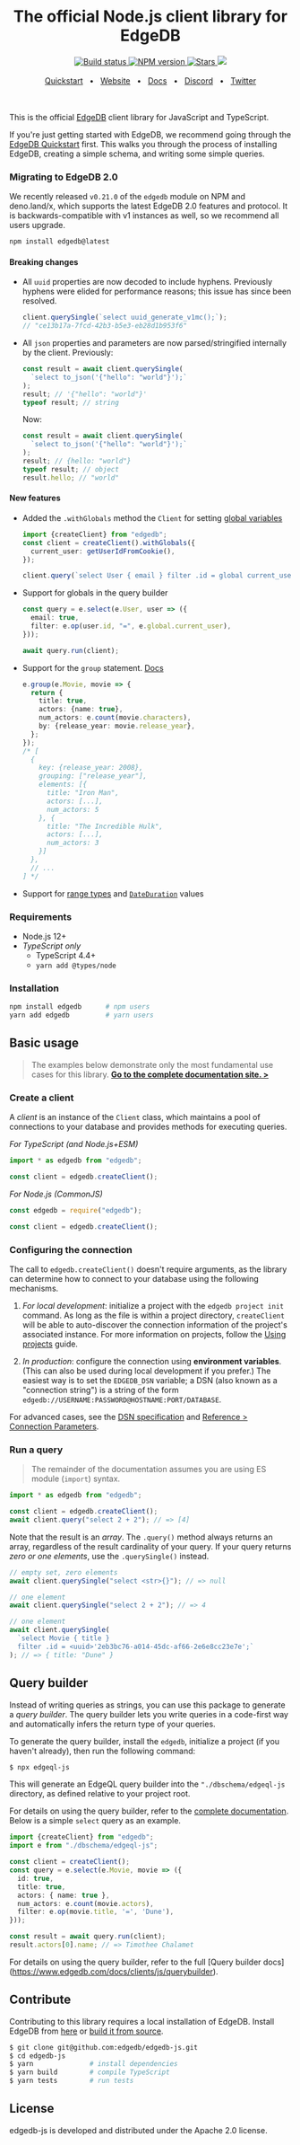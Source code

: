 <div align="center">
  <h1>The official Node.js client library for EdgeDB</h1>

  <a href="https://github.com/edgedb/edgedb-js/actions" rel="nofollow">
    <img src="https://github.com/edgedb/edgedb-js/actions/workflows/tests.yml/badge.svg?event=push&branch=master" alt="Build status">
  </a>
  <a href="https://www.npmjs.com/package/edgedb" rel="nofollow">
    <img src="https://img.shields.io/npm/v/edgedb" alt="NPM version">
  </a>
  <a href="https://github.com/edgedb/edgedb" rel="nofollow">
    <img src="https://img.shields.io/github/stars/edgedb/edgedb" alt="Stars">
  </a>
  <a href="https://github.com/edgedb/edgedb/blob/master/LICENSE">
    <img src="https://img.shields.io/badge/license-Apache%202.0-blue" />
  </a>
  <br />
  <br />
  <a href="https://www.edgedb.com/docs/guides/quickstart">Quickstart</a>
  <span>&nbsp;&nbsp;•&nbsp;&nbsp;</span>
  <a href="https://www.edgedb.com">Website</a>
  <span>&nbsp;&nbsp;•&nbsp;&nbsp;</span>
  <a href="https://www.edgedb.com/docs/clients/js/index">Docs</a>
  <span>&nbsp;&nbsp;•&nbsp;&nbsp;</span>
  <a href="https://discord.gg/umUueND6ag">Discord</a>
  <span>&nbsp;&nbsp;•&nbsp;&nbsp;</span>
  <a href="https://twitter.com/edgedatabase">Twitter</a>
  <br />

</div>

<br />
<br />

This is the official [EdgeDB](https://github.com/edgedb/edgedb) client library
for JavaScript and TypeScript.

If you're just getting started with EdgeDB, we recommend going through the
[EdgeDB Quickstart](https://www.edgedb.com/docs/quickstart) first. This walks
you through the process of installing EdgeDB, creating a simple schema, and
writing some simple queries.

### Migrating to EdgeDB 2.0

We recently released `v0.21.0` of the `edgedb` module on NPM and deno.land/x,
which supports the latest EdgeDB 2.0 features and protocol. It is
backwards-compatible with v1 instances as well, so we recommend all users
upgrade.

```bash
npm install edgedb@latest
```

#### Breaking changes

- All `uuid` properties are now decoded to include hyphens. Previously hyphens were elided for performance reasons; this issue has since been resolved.

  ```ts
  client.querySingle(`select uuid_generate_v1mc();`);
  // "ce13b17a-7fcd-42b3-b5e3-eb28d1b953f6"
  ```

- All `json` properties and parameters are now parsed/stringified internally by the client. Previously:

  ```ts
  const result = await client.querySingle(
    `select to_json('{"hello": "world"}');`
  );
  result; // '{"hello": "world"}'
  typeof result; // string
  ```

  Now:

  ```ts
  const result = await client.querySingle(
    `select to_json('{"hello": "world"}');`
  );
  result; // {hello: "world"}
  typeof result; // object
  result.hello; // "world"
  ```

#### New features

- Added the `.withGlobals` method the `Client` for setting [global variables](https://www.edgedb.com/docs/datamodel/globals)

  ```ts
  import {createClient} from "edgedb";
  const client = createClient().withGlobals({
    current_user: getUserIdFromCookie(),
  });

  client.query(`select User { email } filter .id = global current_user;`);
  ```

- Support for globals in the query builder

  ```ts
  const query = e.select(e.User, user => ({
    email: true,
    filter: e.op(user.id, "=", e.global.current_user),
  }));

  await query.run(client);
  ```

- Support for the `group` statement. [Docs](https://www.edgedb.com/docs/clients/js/group)

  ```ts
  e.group(e.Movie, movie => {
    return {
      title: true,
      actors: {name: true},
      num_actors: e.count(movie.characters),
      by: {release_year: movie.release_year},
    };
  });
  /* [
    {
      key: {release_year: 2008},
      grouping: ["release_year"],
      elements: [{
        title: "Iron Man",
        actors: [...],
        num_actors: 5
      }, {
        title: "The Incredible Hulk",
        actors: [...],
        num_actors: 3
      }]
    },
    // ...
  ] */
  ```

- Support for [range types](https://www.edgedb.com/docs/datamodel/primitives#ranges-new) and [`DateDuration`](https://www.edgedb.com/docs/stdlib/datetime#type::cal::date_duration) values

### Requirements

- Node.js 12+
- _TypeScript only_
  - TypeScript 4.4+
  - `yarn add @types/node`

### Installation

```bash
npm install edgedb      # npm users
yarn add edgedb         # yarn users
```

## Basic usage

> The examples below demonstrate only the most fundamental use cases for this
> library. **[Go to the complete documentation site. >](https://www.edgedb.com/docs/clients/js/index)**

### Create a client

A _client_ is an instance of the `Client` class, which maintains a pool of
connections to your database and provides methods for executing queries.

_For TypeScript (and Node.js+ESM)_

```ts
import * as edgedb from "edgedb";

const client = edgedb.createClient();
```

_For Node.js (CommonJS)_

```js
const edgedb = require("edgedb");

const client = edgedb.createClient();
```

### Configuring the connection

The call to `edgedb.createClient()` doesn't require arguments, as the library
can determine how to connect to your database using the following mechanisms.

1. _For local development_: initialize a project with the `edgedb project init`
   command. As long as the file is within a project directory, `createClient`
   will be able to auto-discover the connection information of the project's
   associated instance. For more information on projects, follow the
   [Using projects](https://www.edgedb.com/docs/guides/projects) guide.

2. _In production_: configure the connection using **environment variables**.
   (This can also be used during local development if you prefer.) The easiest
   way is to set the `EDGEDB_DSN` variable; a DSN (also known as a "connection
   string") is a string of the form
   `edgedb://USERNAME:PASSWORD@HOSTNAME:PORT/DATABASE`.

For advanced cases, see the
[DSN specification](https://www.edgedb.com/docs/reference/dsn) and
[Reference > Connection Parameters](https://www.edgedb.com/docs/reference/connection).

### Run a query

> The remainder of the documentation assumes you are using ES module (`import`)
> syntax.

```ts
import * as edgedb from "edgedb";

const client = edgedb.createClient();
await client.query("select 2 + 2"); // => [4]
```

Note that the result is an _array_. The `.query()` method always returns an
array, regardless of the result cardinality of your query. If your query
returns _zero or one elements_, use the `.querySingle()` instead.

```ts
// empty set, zero elements
await client.querySingle("select <str>{}"); // => null

// one element
await client.querySingle("select 2 + 2"); // => 4

// one element
await client.querySingle(
  `select Movie { title }
  filter .id = <uuid>'2eb3bc76-a014-45dc-af66-2e6e8cc23e7e';`
); // => { title: "Dune" }
```

## Query builder

Instead of writing queries as strings, you can use this package to generate a
_query builder_. The query builder lets you write queries in a code-first way
and automatically infers the return type of your queries.

To generate the query builder, install the `edgedb`, initialize a project (if
you haven't already), then run the following command:

```sh
$ npx edgeql-js
```

This will generate an EdgeQL query builder into the `"./dbschema/edgeql-js`
directory, as defined relative to your project root.

For details on using the query builder, refer to the [complete documentation](https://www.edgedb.com/docs/clients/js/generation). Below is a simple
`select` query as an example.

```ts
import {createClient} from "edgedb";
import e from "./dbschema/edgeql-js";

const client = createClient();
const query = e.select(e.Movie, movie => ({
  id: true,
  title: true,
  actors: { name: true },
  num_actors: e.count(movie.actors),
  filter: e.op(movie.title, '=', 'Dune'),
}));

const result = await query.run(client);
result.actors[0].name; // => Timothee Chalamet
```

For details on using the query builder, refer to the full [Query builder docs]
(https://www.edgedb.com/docs/clients/js/querybuilder).

## Contribute

Contributing to this library requires a local installation of EdgeDB. Install
EdgeDB from [here](https://www.edgedb.com/download) or
[build it from source](https://www.edgedb.com/docs/reference/dev).

```bash
$ git clone git@github.com:edgedb/edgedb-js.git
$ cd edgedb-js
$ yarn              # install dependencies
$ yarn build        # compile TypeScript
$ yarn tests        # run tests
```

## License

edgedb-js is developed and distributed under the Apache 2.0 license.
